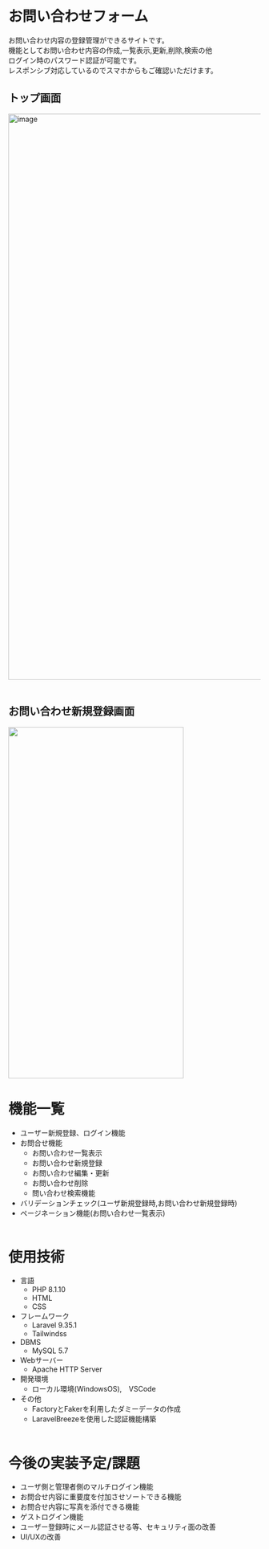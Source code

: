 # お問い合わせフォーム
 お問い合わせ内容の登録管理ができるサイトです。<br>
 機能としてお問い合わせ内容の作成,一覧表示,更新,削除,検索の他<br>ログイン時のパスワード認証が可能です。<br>
 レスポンシブ対応しているのでスマホからもご確認いただけます。
 
 ## トップ画面
 <img width="1128" alt="image" src="https://user-images.githubusercontent.com/115052012/197373611-f1f47b08-1da2-482f-80c9-fb549a2a5f9c.png"><br><br>

 ## お問い合わせ新規登録画面<br>
 <img width="350" height="700" src= "https://user-images.githubusercontent.com/115052012/197336721-23806452-f034-4b56-b66f-2dedf19765a6.png">
 
 <br>

 # 機能一覧
- ユーザー新規登録、ログイン機能
- お問合せ機能
  - お問い合わせ一覧表示
  - お問い合わせ新規登録
  - お問い合わせ編集・更新
  - お問い合わせ削除
  - 問い合わせ検索機能
- バリデーションチェック(ユーザ新規登録時,お問い合わせ新規登録時)
- ページネーション機能(お問い合わせ一覧表示)
<br><br>

# 使用技術
- 言語
  - PHP 8.1.10
  - HTML
  - CSS
- フレームワーク
  - Laravel 9.35.1
  - Tailwindss
- DBMS
  - MySQL 5.7
- Webサーバー
  - Apache HTTP Server
- 開発環境
  - ローカル環境(WindowsOS),　VSCode
- その他
  - FactoryとFakerを利用したダミーデータの作成
  - LaravelBreezeを使用した認証機能構築
<br><br>
# 今後の実装予定/課題
- ユーザ側と管理者側のマルチログイン機能
- お問合せ内容に重要度を付加させソートできる機能
- お問合せ内容に写真を添付できる機能
- ゲストログイン機能
- ユーザー登録時にメール認証させる等、セキュリティ面の改善
- UI/UXの改善
  
